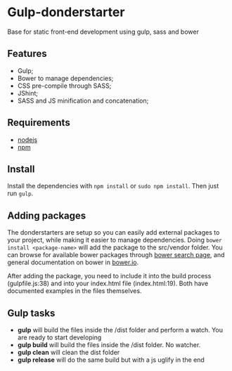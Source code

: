 # Gulp-donderstarter
Base for static front-end development using gulp, sass and bower

## Features
- Gulp;
- Bower to manage dependencies;
- CSS pre-compile through SASS;
- JShint;
- SASS and JS minification and concatenation;

## Requirements
- [nodejs](https://nodejs.org/)
- [npm](https://www.npmjs.com/)

## Install
Install the dependencies with `npm install` or `sudo npm install`. Then just run `gulp`.

## Adding packages
The donderstarters are setup so you can easily add external packages to your project, while making it easier to manage dependencies. Doing
`bower install <package-name>` will add the package to the src/vendor folder. You can browse for available bower packages through [bower search page](http://bower.io/search/), and general documentation on bower in [bower.io](http://bower.io/).

After adding the package, you need to include it into the build process (gulpfile.js:38) and into your index.html file (index.html:19). Both have documented examples in the files themselves. 

## Gulp tasks
- **gulp** will build the files inside the /dist folder and perform a watch. You are ready to start developing
- **gulp build** will build the files inside the /dist folder. No watcher.
- **gulp clean** will clean the dist folder
- **gulp release** will do the same build but with a js uglify in the end